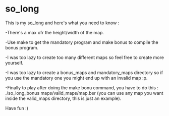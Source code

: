 # so_long
This is my so_long and here's what you need to know :

-There's a max ofr the height/width of the map.

-Use make to get the mandatory program and make bonus to compile the bonus program.

-I was too lazy to create too many different maps so feel free to create more yourself.

-I was too lazy to create a bonus_maps and mandatory_maps directory so if you use the mandatory one you might end up with an invalid map :p.

-Finally to play after doing the make bonu command, you have to do this : ./so_long_bonus maps/valid_maps/map.ber (you can use any map you want inside the valid_maps directory, this is just an example).

Have fun :)
